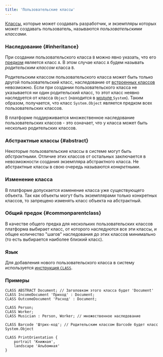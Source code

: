 ```yaml
---
title: 'Пользовательские классы'
---
```


[Классы](Classes.md), которые может создавать разработчик, и экземпляры которых может создавать пользователь, называются *пользовательскими классами*. 

### Наследование {#inheritance}

При создании пользовательского класса `B` можно явно указать, что его [предком](Classes.md) является класс `A`. В этом случае класс `A` будем называть *родительским классом* класса `B`.

Родительским классом пользовательского класса может быть только другой пользовательский класс, наследование от [встроенных классов](Built-in_classes.md) невозможно. Если при создании пользовательского класса не указывается ни один родительский класс, то этот класс неявно наследуется от класса `Object` (находится в [модуле ](Modules.md)`System`). Таким образом, получается, что класс `System.Object` является предком всех пользовательских классов.

В платформе поддерживается множественное наследование пользовательских классов - это означает, что у класса может быть несколько родительских классов. 

### Абстрактные классы {#abstract}

Некоторые пользовательские классы в системе могут быть *абстрактными*. Отличие этих классов от остальных заключается в невозможности создания экземпляра абстрактного класса. Не абстрактные классы в свою очередь называются *конкретными*.

### Изменение класса

В платформе допускается изменение класса уже существующего объекта. Так как объекты могут быть экземплярами только конкретных классов, то запрещено изменять класс объекта на абстрактный.

### Общий предок {#commonparentclass}

В качестве общего предка для нескольких пользовательских классов платформа выбирает класс, от которого наследуются все эти классы, и общее количество "шагов" наследования до этих классов минимально (то есть выбирается наиболее близкий класс).

### Язык

Для добавления нового пользовательского класса в систему используется [инструкция `CLASS`](CLASS_instruction.md).

### Примеры

```lsf
CLASS ABSTRACT Document; // Заголовком этого класса будет 'Document'
CLASS IncomeDocument 'Приход' : Document;
CLASS OutcomeDocument 'Расход' : Document;

CLASS Person;
CLASS Worker;
CLASS Musician : Person, Worker; // множественное наследование

CLASS Barcode 'Штрих-код'; // Родительским классом Barcode будет класс System.Object

CLASS PrintOrientation {
    portrait 'Книжная',
    landscape 'Альбомная'
}
```
